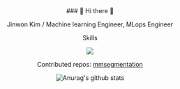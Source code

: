 <div align="center"> ### 👋 Hi there 👋

  
  Jinwon Kim / Machine learning Engineer, MLops Engineer
 
  Skills
  
<img src="https://img.shields.io/badge/python-green?style=plastic&logo=Python&logoColor=3776AB"/>




Contributed repos: [mmsegmentation](https://github.com/open-mmlab/mmsegmentation)

![Anurag's github stats](https://github-readme-stats.vercel.app/api?username=jinwonkim93&show_icons=true&theme=material-palenight)</div>

<!--
**jinwonkim93/jinwonkim93** is a ✨ _special_ ✨ repository because its `README.md` (this file) appears on your GitHub profile.

Here are some ideas to get you started:

- 🔭 I’m currently working on ...
- 🌱 I’m currently learning ...
- 👯 I’m looking to collaborate on ...
- 🤔 I’m looking for help with ...
- 💬 Ask me about ...
- 📫 How to reach me: ...
- 😄 Pronouns: ...
- ⚡ Fun fact: ...
-->
